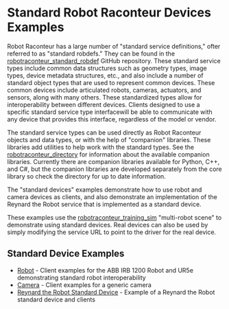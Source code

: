 # Standard Robot Raconteur Devices Examples

Robot Raconteur has a large number of "standard service definitions," ofter referred to as "standard robdefs." They
can be found in the [robotraconteur_standard_robdef](https://github.com/robotraconteur/robotraconteur_standard_robdef)
GitHub repository. These standard service types include common data structures such as geometry types, image types,
device metadata structures, etc., and also include a number of standard object types that are used to represent
common devices. These common devices include articulated robots, cameras, actuators, and sensors, along with many
others. These standardized types allow for interoperability between different devices. Clients designed to use
a specific standard service type interfacewill be able to communicate with any device that provides this interface,
regardless of the model or vendor.

The standard service types can be used directly as Robot Raconteur objects and data types, or with the help
of "companion" libraries. These libraries add utilities to help work with the standard types. See the
[robotraconteur_directory](https://github.com/robotraconteur/robotraconteur-directory?tab=readme-ov-file#robot-raconteur-companion-libraries)
for information about the available companion libraries. Currently there are companion
libraries available for Python, C++, and C\#, but the companion libraries are developed separately from the core
library so check the directory for up to date information.

The "standard devices" examples demonstrate how to use robot and camera devices as clients, and also
demonstrate an implementation of the Reynard the Robot service that is implemented as a standard device.

These examples use the
[robotraconteur_training_sim](https://github.com/robotraconteur-contrib/robotraconteur_training_sim) "multi-robot scene"
to demonstrate using standard devices. Real devices can also be used by simply modifying the service URL to point
to the driver for the real device.

## Standard Device Examples

- [Robot](robot) - Client examples for the ABB IRB 1200 Robot and UR5e demonstrating standard robot interoperability
- [Camera](standard_camera) - Client examples for a generic camera
- [Reynard the Robot Standard Device](reynard_standard_device) - Example of a Reynard the Robot standard device and clients
